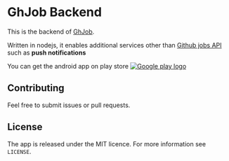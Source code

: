 # GhJob Backend

This is the backend of [GhJob](https://github.com/PatrissolJuns/ghjob).

Written in nodejs, it enables additional services other than [Github jobs API](http://jobs.github.com) such as **push notifications**

You can get the android app on play store
[![Google play logo](https://play.google.com/intl/en_us/badges/static/images/badges/en_badge_web_generic.png)](https://play.google.com/store/apps/details?id=com.ghjob)

## Contributing

Feel free to submit issues or pull requests.

## License

The app is released under the MIT licence. For more information see `LICENSE`.
